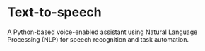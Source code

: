 # Text-to-speech
A Python-based voice-enabled assistant using Natural Language Processing (NLP) for speech recognition and task automation.
